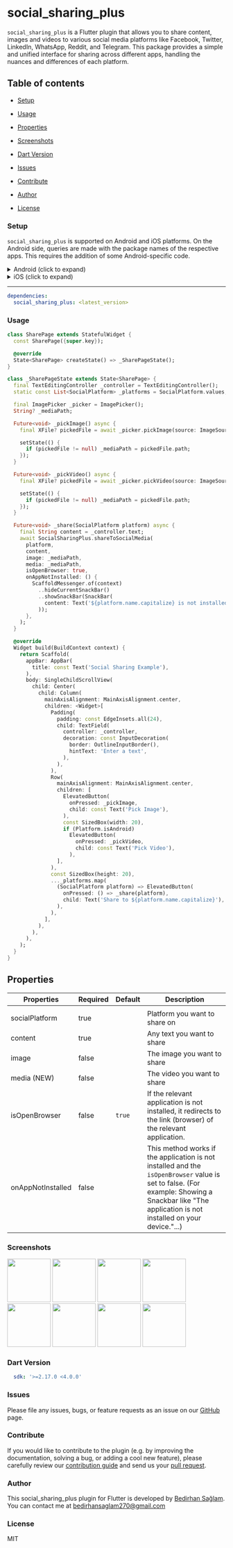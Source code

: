 # social_sharing_plus

`social_sharing_plus` is a Flutter plugin that allows you to share content, images and videos to various social media platforms like Facebook, Twitter, LinkedIn, WhatsApp, Reddit, and Telegram. This package provides a simple and unified interface for sharing across different apps, handling the nuances and differences of each platform.

## Table of contents

- [Setup](#setup)

- [Usage](#usage)

- [Properties](#properties)

- [Screenshots](#screenshots)

- [Dart Version](#dart-version)

- [Issues](#issues)

- [Contribute](#contribute)

- [Author](#author)

- [License](#license)

### Setup

`social_sharing_plus` is supported on Android and iOS platforms. On the Android side, queries are made with the package names of the respective apps. This requires the addition of some Android-specific code.

<details>
<summary>Android (click to expand)</summary>
  
**Add queries for app packages**
  
You need to add the following queries to your app's AndroidManifest.xml file to ensure proper redirection to the respective social media apps:

```xml
<manifest xmlns:android="http://schemas.android.com/apk/res/android"
    package="com.example.myapp">

    <queries>
        <!-- Query for Facebook -->
        <package android:name="com.facebook.katana" />
        <!-- Query for Twitter -->
        <package android:name="com.twitter.android" />
        <!-- Query for LinkedIn -->
        <package android:name="com.linkedin.android" />
        <!-- Query for Reddit -->
        <package android:name="com.reddit.frontpage" />
        <!-- Query for WhatsApp -->
        <package android:name="com.whatsapp" />
        <!-- Query for Telegram -->
        <package android:name="org.telegram.messenger" />
    </queries>

    <application>
         <!-- ... -->
    </application>
</manifest>
```

**Media Sharing and Media Provider**

This provides a specific file provider so that it can share files with other applications. To provide this functionality, you need to create an XML folder under the `android>app>src>main>res` folder and name it `filepaths.xml`. Then add the following code to the `filepaths.xml` file:

```xml
<?xml version="1.0" encoding="utf-8"?>
<paths xmlns:android="http://schemas.android.com/apk/res/android">
    <cache-path name="cache" path="." />
    <external-path name="external" path="." />
</paths>
```

This XML file specifies what types of files your file provider can provide. Then add a `<provider>` tag in your AndroidManifest.xml file like this:

```xml
<provider
    android:name="androidx.core.content.FileProvider"
    android:authorities="${applicationId}.fileprovider"
    android:exported="false"
    android:grantUriPermissions="true">
    <meta-data
        android:name="android.support.FILE_PROVIDER_PATHS"
        android:resource="@xml/filepaths" />
</provider>
```

This `<provider>` tag specifies the authorization of your file provider and what file paths it provides. The `android:authorities` attribute specifies the identity of your file provider, and the `${applicationId}.fileprovider` value uses your application's credentials. This ensures the security of your application while allowing other applications to access files.

</details>

<details>
<summary>iOS (click to expand)</summary>

No special configuration is needed for iOS.

</details>

---

```yaml                    
dependencies:
  social_sharing_plus: <latest_version>    
```       

### Usage

```dart
class SharePage extends StatefulWidget {
  const SharePage({super.key});

  @override
  State<SharePage> createState() => _SharePageState();
}

class _SharePageState extends State<SharePage> {
  final TextEditingController _controller = TextEditingController();
  static const List<SocialPlatform> _platforms = SocialPlatform.values;

  final ImagePicker _picker = ImagePicker();
  String? _mediaPath;

  Future<void> _pickImage() async {
    final XFile? pickedFile = await _picker.pickImage(source: ImageSource.gallery);

    setState(() {
      if (pickedFile != null) _mediaPath = pickedFile.path;
    });
  }

  Future<void> _pickVideo() async {
    final XFile? pickedFile = await _picker.pickVideo(source: ImageSource.gallery);

    setState(() {
      if (pickedFile != null) _mediaPath = pickedFile.path;
    });
  }

  Future<void> _share(SocialPlatform platform) async {
    final String content = _controller.text;
    await SocialSharingPlus.shareToSocialMedia(
      platform,
      content,
      image: _mediaPath,
      media: _mediaPath,
      isOpenBrowser: true,
      onAppNotInstalled: () {
        ScaffoldMessenger.of(context)
          ..hideCurrentSnackBar()
          ..showSnackBar(SnackBar(
            content: Text('${platform.name.capitalize} is not installed.'),
          ));
      },
    );
  }

  @override
  Widget build(BuildContext context) {
    return Scaffold(
      appBar: AppBar(
        title: const Text('Social Sharing Example'),
      ),
      body: SingleChildScrollView(
        child: Center(
          child: Column(
            mainAxisAlignment: MainAxisAlignment.center,
            children: <Widget>[
              Padding(
                padding: const EdgeInsets.all(24),
                child: TextField(
                  controller: _controller,
                  decoration: const InputDecoration(
                    border: OutlineInputBorder(),
                    hintText: 'Enter a text',
                  ),
                ),
              ),
              Row(
                mainAxisAlignment: MainAxisAlignment.center,
                children: [
                  ElevatedButton(
                    onPressed: _pickImage,
                    child: const Text('Pick Image'),
                  ),
                  const SizedBox(width: 20),
                  if (Platform.isAndroid)
                    ElevatedButton(
                      onPressed: _pickVideo,
                      child: const Text('Pick Video'),
                    ),
                ],
              ),
              const SizedBox(height: 20),
              ..._platforms.map(
                (SocialPlatform platform) => ElevatedButton(
                  onPressed: () => _share(platform),
                  child: Text('Share to ${platform.name.capitalize}'),
                ),
              ),
            ],
          ),
        ),
      ),
    );
  }
}
```

## Properties

| Properties              | Required | Default                   | Description                                                                                                                                                                   |
| ----------------------- | -------- | ------------------------- | ----------------------------------------------------------------------------------------------------------------------------------------------------------------------------- 
|                                                                                                                                                                    |
| socialPlatform      | true     |                           | Platform you want to share on                                                                                                                                              |
| content        | true     |      | Any text you want to share                                                                                          |
| image                    | false     |      | The image you want to share                                                                                                 |
| media (NEW)                   | false     |      | The video you want to share                                                                                                 |
| isOpenBrowser             | false    | `true` | If the relevant application is not installed, it redirects to the link (browser) of the relevant application. |
| onAppNotInstalled          | false    |             | This method works if the application is not installed and the `isOpenBrowser` value is set to false. (For example: Showing a Snackbar like "The application is not installed on your device."...) |

### Screenshots

<p float="left">
  <img src="https://github.com/bedirhanssaglam/social_sharing_plus/assets/105479937/273ab816-49f2-42e7-a73e-9535a5f73d15" width=100" />
  <img src="https://github.com/bedirhanssaglam/social_sharing_plus/assets/105479937/7a56408d-fc44-4def-8bdf-b831923a5a1e" width=100" />
  <img src="https://github.com/bedirhanssaglam/social_sharing_plus/assets/105479937/a2b5051d-9303-4eb7-a6f8-82615c1e340a" width=100" />
  <img src="https://github.com/bedirhanssaglam/social_sharing_plus/assets/105479937/97b6e132-58b3-45bc-bff8-35f1ceedcd7b" width=100" />
  <img src="https://github.com/bedirhanssaglam/social_sharing_plus/assets/105479937/b63be060-fa90-47b5-9f25-06ff31d3a1d9" width=100" />
  <img src="https://github.com/bedirhanssaglam/social_sharing_plus/assets/105479937/ff960417-5627-4e90-a3c1-7a719868de62" width=100" />
  <img src="https://github.com/bedirhanssaglam/social_sharing_plus/assets/105479937/231e2a6e-6f84-45af-aef8-97da6869ec6f" width=100" />
  <img src="https://github.com/bedirhanssaglam/social_sharing_plus/assets/105479937/fafa227a-f89a-4cab-9b7f-2bd13daf7987" width=100" />
</p>

### Dart Version

```yaml
  sdk: '>=2.17.0 <4.0.0'
```

### Issues

Please file any issues, bugs, or feature requests as an issue on our [GitHub](https://github.com/bedirhanssaglam/social_sharing_plus/issues) page.

### Contribute

If you would like to contribute to the plugin (e.g. by improving the documentation, solving a bug, or adding a cool new feature), please carefully review our [contribution guide](./CONTRIBUTING.md) and send us your [pull request](https://github.com/bedirhanssaglam/social_sharing_plus/pulls).

### Author

This social_sharing_plus plugin for Flutter is developed by [Bedirhan Sağlam](https://github.com/bedirhanssaglam). You can contact me at <bedirhansaglam270@gmail.com>

### License

MIT
